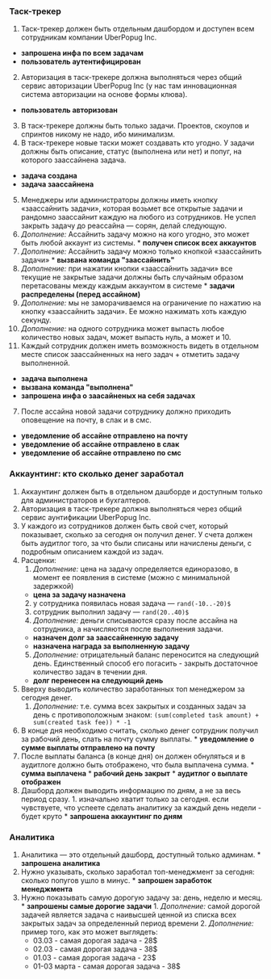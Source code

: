 ### Таск-трекер

1. Таск-трекер должен быть отдельным дашбордом и доступен всем сотрудникам компании UberPopug Inc.
  * __запрошена инфа по всем задачам__
  * __пользователь аутентифицирован__
2. Авторизация в таск-трекере должна выполняться через общий сервис авторизации UberPopug Inc (у нас там инновационная система авторизации на основе формы клюва).
  * __пользователь авторизован__
3. В таск-трекере должны быть только задачи. Проектов, скоупов и спринтов никому не надо, ибо минимализм.
4. В таск-трекере новые таски может создавать кто угодно. У задачи должны быть описание, статус (выполнена или нет) и попуг, на которого заассайнена задача.
  * __задача создана__
  * __задача заассайнена__
5. Менеджеры или администраторы должны иметь кнопку «заассайнить задачи», которая возьмет все открытые задачи и рандомно заассайнит каждую на любого из сотрудников. Не успел закрыть задачу до реассайна — сорян, делай следующую.
  1. *Дополнение:* Ассайнить задачу можно на кого угодно, это может быть любой аккаунт из системы.
    * __получен список всех аккаунтов__
  2. *Дополнение:* Ассайнить задачу можно только кнопкой «заассайнить задачи»
    * __вызвана команда "заассайнить"__
  3. *Дополнение:* при нажатии кнопки «заассайнить задачи» все текущие не закрытые задачи должны быть случайным образом перетасованы между каждым аккаунтом в системе
    * __задачи распределены (перед ассайном)__
  4. *Дополнение:* мы не заморачиваемся на ограничение по нажатию на кнопку «заассайнить задачи». Ее можно нажимать хоть каждую секунду.
  5. *Дополнение:* на одного сотрудника может выпасть любое количество новых задач, может выпасть нуль, а может и 10.
6. Каждый сотрудник должен иметь возможность видеть в отдельном месте список заассайненных на него задач + отметить задачу выполненной.
  * __задача выполнена__
  * __вызвана команда "выполнена"__
  * __запрошена инфа о заасайненых на себя задачах__
7. После ассайна новой задачи сотруднику должно приходить оповещение на почту, в слак и в смс.
  * __уведомление об ассайне отправлено на почту__
  * __уведомление об ассайне отправлено в слак__
  * __уведомление об ассайне отправлено по смс__

  ### Аккаунтинг: кто сколько денег заработал

  1. Аккаунтинг должен быть в отдельном дашборде и доступным только для администраторов и бухгалтеров.
  2. Авторизация в таск-трекере должна выполняться через общий сервис аунтификации UberPopug Inc.
  3. У каждого из сотрудников должен быть свой счет, который показывает, сколько за сегодня он получил денег. У счета должен быть аудитлог того, за что были списаны или начислены деньги, с подробным описанием каждой из задач.
  4. Расценки:
      1. *Дополнение:* цена на задачу определяется единоразово, в момент ее появления в системе (можно с минимальной задержкой)
        * __цена за задачу назначена__
      2. у сотрудника появилась новая задача — `rand(-10..-20)$`
      3. сотрудник выполнил задачу — `rand(20..40)$`
      4. *Дополнение:* деньги списываются сразу после ассайна на сотрудника, а начисляются после выполнения задачи.
        * __назначен долг за заассайненную задачу__
        * __назначена награда за выполненную задачу__
      5. *Дополнение:* отрицательный баланс переносится на следующий день. Единственный способ его погасить - закрыть достаточное количество задач в течении дня.
        * __долг перенесен на следующий день__
  5. Вверху выводить количество заработанных топ менеджером за сегодня денег.
      1. *Дополнение:* т.е. сумма всех закрытых и созданных задач за день с противоположным знаком: `(sum(completed task amount) + sum(created task fee)) * -1`
  6. В конце дня необходимо считать, сколько денег сотрудник получил за рабочий день, слать на почту сумму выплаты.
    * __уведомление о сумме выплаты отправлено на почту__
  7. После выплаты баланса (в конце дня) он должен обнуляться и в аудитлоге должно быть отображено, что была выплачена сумма.
    * __сумма выплачена__
    * __рабочий день закрыт__
    * __аудитлог о выплате отображен__
  8. Дашборд должен выводить информацию по дням, а не за весь период сразу.
    1. изначально хватит только за сегодня. если чувствуете, что успеете сделать аналитику за каждый день недели - будет круто
    * __запрошена аккаунтинг по дням__

### Аналитика

  1. Аналитика — это отдельный дашборд, доступный только админам.
    * __запрошена аналитика__
  2. Нужно указывать, сколько заработал топ-менеджмент за сегодня: сколько попугов ушло в минус.
    * __запрошен заработок менеджмента__
  3. Нужно показывать самую дорогую задачу за: день, неделю и месяц.
    * __запрошены самые дорогие задачи__
    1. *Дополнение:* самой дорогой задачей является задача с наивысшей ценной из списка всех закрытых задач за определенный период времени
    2. *Дополнение:* пример того, как это может выглядеть:
      * 03.03 - самая дорогая задача - 28$
      * 02.03 - самая дорогая задача - 38$
      * 01.03 - самая дорогая задача - 23$
      * 01-03 марта - самая дорогая задача - 38$

